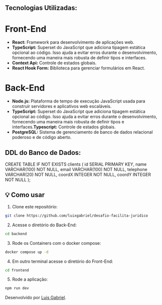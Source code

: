 ## Tecnologias Utilizadas:

 # Front-End
- **React:** Framework para desenvolvimento de aplicações web.
- **TypeScript:** Superset do JavaScript que adiciona tipagem estática opcional ao código. Isso ajuda a evitar erros durante o desenvolvimento, fornecendo uma maneira mais robusta de definir tipos e interfaces.
- **Context Api:** Controle de estados globais.
- **React Hook Form:** Biblioteca para gerenciar formulários em React.

 # Back-End
- **Node.js:** Plataforma de tempo de execução JavaScript usada para construir servidores e aplicativos web escaláveis.
- **TypeScript:** Superset do JavaScript que adiciona tipagem estática opcional ao código. Isso ajuda a evitar erros durante o desenvolvimento, fornecendo uma maneira mais robusta de definir tipos e interfaces.**Typescript:** Controle de estados globais.
- **PostgreSQL:** Sistema de gerenciamento de banco de dados relacional poderoso e de código aberto.

## DDL do Banco de Dados:

CREATE TABLE IF NOT EXISTS clients (
    id SERIAL PRIMARY KEY,
    name VARCHAR(100) NOT NULL,
    email VARCHAR(100) NOT NULL,
    telephone VARCHAR(20) NOT NULL,
    coordX INTEGER NOT NULL,
    coordY INTEGER NOT NULL
);


## 💡 Como usar

1. Clone este repositório:

```bash
git clone https://github.com/luixgabriel/desafio-facilita-juridico
```

2. Acesse o diretório do Back-End:

```bash
cd backend
```

3. Rode os Containers com o docker compose:

```bash
docker compose up -d
```

4. Em outro terminal acesse o diretório do Front-End:

```bash
cd frontend
```

5. Rode a aplicação:

```bash
npm run dev
```

Desenvolvido por [Luis Gabriel](https://github.com/luixgabriel).

